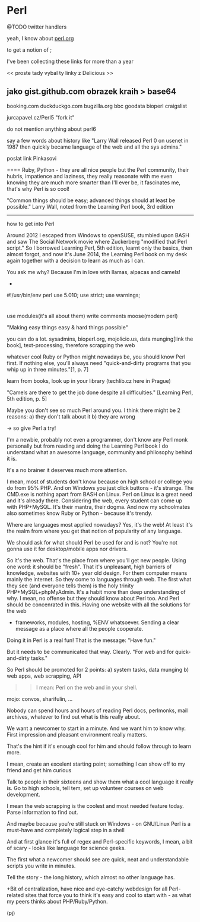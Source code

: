 Perl
====

@TODO twitter handlers




yeah, I know about [perl.org](https://www.perl.org/about.html)

to get a notion of ;

I've been collecting these links for more
than a year


<< proste tady vybal ty linky z Delicious >>

jako gist.github.com
obrazek kraih > base64
------

booking.com
duckduckgo.com
bugzilla.org
bbc
goodata
bioperl
craigslist


jurcapavel.cz/Perl5
"fork it"

do not mention anything about perl6

say a few words about history like
"Larry Wall released Perl 0 on usenet in 1987
then quickly became language of the web and all
the sys admins."


poslat link Pinkasovi

====
Ruby, Python - they are all nice people
but the Perl community, their hubris,
impatience and laziness, they really
reasonate with me even knowing they
are much more smarter than I'll ever
be, it fascinates me, that's why
Perl is so cool!

"Common things should be easy;
advanced things should at least
be possible."
Larry Wall, noted from the Learning
Perl book, 3rd edition

----
how to get into Perl

Around 2012 I escaped from Windows
to openSUSE, stumbled upon BASH and saw
The Social Network movie where Zuckerberg
"modified that Perl script."
So I borrowed Learning Perl, 5th edition,
learnt only the basics, then almost forgot,
and now it's June 2014,
the Learning Perl book on my desk again
together with a decision to learn as much as I can.

You ask me why?
Because I'm in love with llamas, alpacas and camels!

*
#!/usr/bin/env perl
use 5.010;
use strict;
use warnings;
#
use modules(it's all about them)
write comments
moose(modern perl)

"Making easy things easy
& hard things possible"

you can do a lot.
sysadmins, bioperl.org, mojolicio.us, data munging[link the book],
text-processing, therefore scrapping the web

whatever cool Ruby or Python might nowadays be, you should know Perl first.
If nothing else, you'll always need "quick-and-dirty programs
that you whip up in three minutes."[1, p. 7]

learn from books, look up in your library (techlib.cz here in Prague)

"Camels are there to get the job done despite all difficulties."
[Learning Perl, 5th edition, p. 5]

Maybe you don't see so much Perl around you.
I think there might be 2 reasons:
a) they don't talk about it
b) they are wrong

-> so give Perl a try!

I'm a newbie, probably not even a programmer,
don't know any Perl monk personally but from reading and
doing the Learning Perl book I do understand what an awesome
language, community and philosophy behind it is.

It's a no brainer it deserves much more attention.

I mean, most of students don't know because
on high school or college you do from 95% PHP.
And on Windows you just click buttons - it's strange.
The CMD.exe is nothing apart from BASH on Linux.
Perl on Linux is a great need and it's already there.
Considering the web, every student can come up with PHP+MySQL.
It's their mantra, their dogma. And now my schoolmates
also sometimes know Ruby or Python - because it's trendy.

Where are languages most applied nowadays?
Yes, it's the web! At least it's the realm from
where you get that notion of popularity of any language.

We should ask for what should Perl be used for and is not?
You're not gonna use it for desktop/mobile apps nor drivers.

So it's the web. That's the place from where you'll get new people.
Using one word: it should be "fresh".
That it's unpleasant, high barriers of knowledge, websites with 10+ year old design.
For them computer means mainly the internet.
So they come to languages through web.
The first what they see (and everyone tells them) is the holy trinity PHP+MySQL+phpMyAdmin.
It's a habit more than deep understanding of why.
I mean, no offense but they should know about Perl too.
And Perl should be concenrated in this.
Having one website with all the solutions for the web
- frameworks, modules, hosting, %ENV whatsoever.
Sending a clear message as a place where all the people cooperate.

Doing it in Perl is a real fun!
That is the message: "Have fun."

But it needs to be communicated that way. Clearly.
"For web and for quick-and-dirty tasks."

So Perl should be promoted for 2 points:
a) system tasks, data munging
b) web apps, web scrapping, API

>> I mean: Perl on the web and in your shell.

mojo: convos, sharifulin, ...

Nobody can spend hours and hours of reading Perl docs,
perlmonks, mail archives, whatever to find out what is this
really about.

We want a newcomer to start in a minute.
And we want him to know why.
First impression and pleasant environment really matters.

That's the hint if it's enough cool for him and should
follow through to learn more.

I mean, create an excelent starting point;
something I can show off to my friend and get him curious

Talk to people in their sixteens and show them what
a cool language it really is.
Go to high schools, tell tem, set up volunteer courses
on web development.

I mean the web scrapping is the coolest and most needed
feature today. Parse information to find out.

And maybe because you're still stuck on Windows - on GNU/Linux
Perl is a must-have and completely logical step in a shell

And at first glance it's full of regex and Perl-specific keywords,
I mean, a bit of scary - looks like language for science geeks.

The first what a newcomer should see are quick, neat and understandable
scripts you write in minutes.

Tell the story - the long history, which almost no other language has.

+Bit of centralization, have nice and eye-catchy webdesign for all
Perl-related sites that force you to think it's easy and cool to start
with - as what my peers thinks about PHP/Ruby/Python.


(pj)

